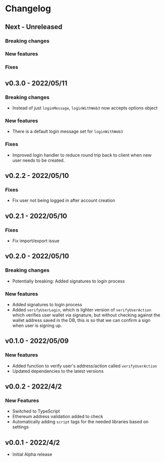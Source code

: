 # Changelog

## Next - Unreleased

### Breaking changes

### New features

### Fixes

## v0.3.0 - 2022/05/11

### Breaking changes
* Instead of just `loginMessage`, `loginWithWeb3` now accepts options object

### New features
* There is a default login message set for `loginWithWeb3`

### Fixes
* Improved login handler to reduce round trip back to client when new user needs to be created.

## v0.2.2 - 2022/05/10

### Fixes
* Fix user not being logged in after account creation

## v0.2.1 - 2022/05/10

### Fixes
* Fix import/export issue

## v0.2.0 - 2022/05/10

### Breaking changes

* Potentially breaking: Added signatures to login process

### New features

* Added signatures to login process
* Added `verifyUserLogin`, which is lighter version of `verifyUserAction` which verifies user wallet via signature, but
  without checking against the wallet address saved in the DB, this is so that we can confirm a sign when user is
  signing up.

## v0.1.0 - 2022/05/09

### New features

* Added function to verify user's address/action called `verifyUserAction`
* Updated dependencies to the latest versions

## v0.0.2 - 2022/4/2

### New Features

* Switched to TypeScript
* Ethereum address validation added to check
* Automatically adding `script` tags for the needed libraries based on settings

## v0.0.1 - 2022/4/2

* Initial Alpha release
